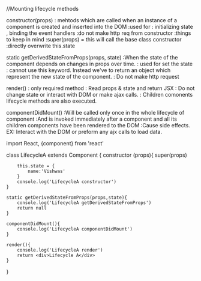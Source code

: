 //Mounting lifecycle methods 

constructor(props)
: mehtods which are called when an instance of a component is created and inserted into the DOM
:used for : initializing state , binding the event handlers
:do not make http req from constructor
:things to keep in mind
    :super(props) = this will call the base class constructor
    :directly overwrite this.state

static getDerivedStateFromProps(props, state)
:When the state of the component depends on changes in props  over time.
: used for set the state
: cannot use this keyword. Instead we've to return an object which represent the new state of the component.
: Do not make http request

render()
: only required method
: Read props & state and return JSX
: Do not change state or interact with DOM or make ajax calls.
: Children comonents lifecycle methods are also executed.

componentDidMount()
:Will be called only once in the whole lifecycle of component
:And is invoked immediately after a component and all its children components have been rendered to the DOM 
:Cause side effects. EX: Interact with the DOM or preform any ajx calls to load data. 



import React, {component} from 'react'

class LifecycleA extends Component {
    constructor (props){
        super(props)

        this.state = {
            name:'Vishwas'
        }
        console.log('LifecycleA constructor')
    }

    static getDerivedStateFromProps(props,state){
        console.log('LifecycleA getDerivedStateFromProps')
        return null
    }

    componentDidMount(){
        console.log('LifecycleA componentDidMount')
    }

    render(){
        console.log('LifecycleA render')
        return <div>Lifecycle A</div>
    }
}


